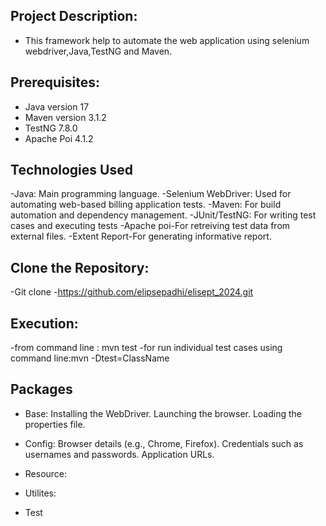 ## Project Description:
- This framework help to automate the web application using selenium webdriver,Java,TestNG and Maven.

## Prerequisites:
- Java version 17
- Maven version 3.1.2
- TestNG 7.8.0
- Apache Poi 4.1.2
 
## Technologies Used

-Java: Main programming language.
-Selenium WebDriver: Used for automating web-based billing application tests.
-Maven: For build automation and dependency management.
-JUnit/TestNG: For writing test cases and executing tests
-Apache poi-For retreiving test data from external files.
-Extent Report-For generating informative report.

## Clone the Repository:
-Git clone -https://github.com/elipsepadhi/elisept_2024.git

## Execution: 
-from command line : mvn test
-for run individual test cases using command line:mvn -Dtest=ClassName

## Packages
- Base:
Installing the WebDriver.
Launching the browser.
Loading the properties file.

- Config:
Browser details (e.g., Chrome, Firefox).
Credentials such as usernames and passwords.
Application URLs.

- Resource:

- Utilites:

- Test
